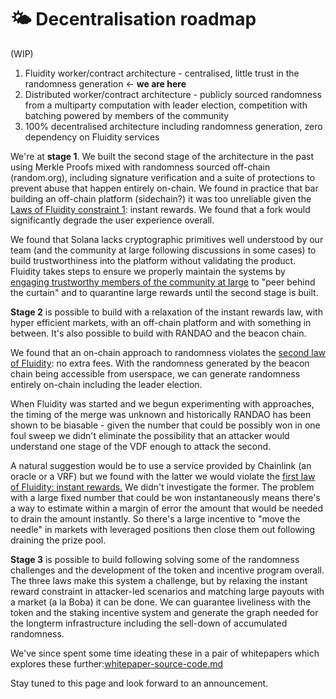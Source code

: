 # 🌤 Decentralisation roadmap

(WIP)

1. Fluidity worker/contract architecture - centralised, little trust in the randomness generation <- **we are here**
2. Distributed worker/contract architecture - publicly sourced randomness from a multiparty computation with leader election, competition with batching powered by members of the community
3. 100% decentralised architecture including randomness generation, zero dependency on Fluidity services

We're at **stage 1**. We built the second stage of the architecture in the past using Merkle Proofs mixed with randomness sourced off-chain (random.org), including signature verification and a suite of protections to prevent abuse that happen entirely on-chain. We found in practice that bar building an off-chain platform (sidechain?) it was too unreliable given the [Laws of Fluidity constraint 1](../laws-of-fluidity.md#instant-rewards): instant rewards. We found that a fork would significantly degrade the user experience overall.

We found that Solana lacks cryptographic primitives well understood by our team (and the community at large following discussions in some cases) to build trustworthiness into the platform without validating the product. Fluidity takes steps to ensure we properly maintain the systems by [engaging trustworthy members of the community at large](../advisory-team.md) to "peer behind the curtain" and to quarantine large rewards until the second stage is built.

**Stage 2** is possible to build with a relaxation of the instant rewards law, with hyper efficient markets, with an off-chain platform and with something in between. It's also possible to build with RANDAO and the beacon chain.

We found that an on-chain approach to randomness violates the [second law of Fluidity](../laws-of-fluidity.md#no-extra-fees): no extra fees. With the randomness generated by the beacon chain being accessible from userspace, we can generate randomness entirely on-chain including the leader election.

When Fluidity was started and we begun experimenting with approaches, the timing of the merge was unknown and historically RANDAO has been shown to be biasable - given the number that could be possibly won in one foul sweep we didn't eliminate the possibility that an attacker would understand one stage of the VDF enough to attack the second.

A natural suggestion would be to use a service provided by Chainlink (an oracle or a VRF) but we found with the latter we would violate the [first law of Fluidity: instant rewards.](../laws-of-fluidity.md#instant-rewards) We didn't investigate the former. The problem with a large fixed number that could be won instantaneously means there's a way to estimate within a margin of error the amount that would be needed to drain the amount instantly. So there's a large incentive to "move the needle" in markets with leveraged positions then close them out following draining the prize pool.

**Stage 3** is possible to build following solving some of the randomness challenges and the development of the token and incentive program overall. The three laws make this system a challenge, but by relaxing the instant reward constraint in attacker-led scenarios and matching large payouts with a market (a la Boba) it can be done. We can guarantee liveliness with the token and the staking incentive system and generate the graph needed for the longterm infrastructure including the sell-down of accumulated randomness.

We've since spent some time ideating these in a pair of whitepapers which explores these further:[whitepaper-source-code.md](../../developers/whitepaper-source-code.md "mention")

Stay tuned to this page and look forward to an announcement.
